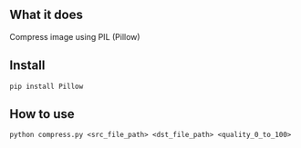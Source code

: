 ## What it does ##

Compress image using PIL (Pillow)

## Install ##

```
pip install Pillow
```

## How to use ##

```
python compress.py <src_file_path> <dst_file_path> <quality_0_to_100>
```